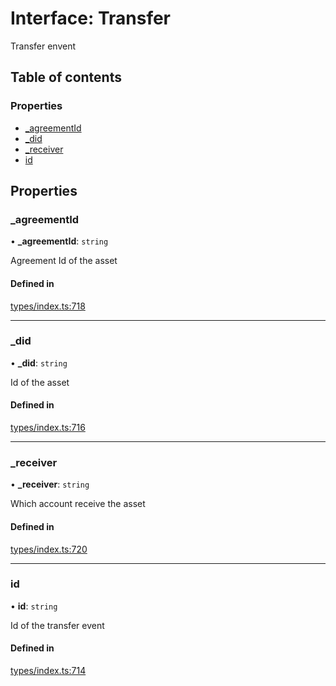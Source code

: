 # Interface: Transfer

Transfer envent

## Table of contents

### Properties

- [\_agreementId](Transfer.md#_agreementid)
- [\_did](Transfer.md#_did)
- [\_receiver](Transfer.md#_receiver)
- [id](Transfer.md#id)

## Properties

### \_agreementId

• **\_agreementId**: `string`

Agreement Id of the asset

#### Defined in

[types/index.ts:718](https://github.com/nevermined-io/components-catalog/blob/f1df7fb/lib/src/types/index.ts#L718)

___

### \_did

• **\_did**: `string`

Id of the asset

#### Defined in

[types/index.ts:716](https://github.com/nevermined-io/components-catalog/blob/f1df7fb/lib/src/types/index.ts#L716)

___

### \_receiver

• **\_receiver**: `string`

Which account receive the asset

#### Defined in

[types/index.ts:720](https://github.com/nevermined-io/components-catalog/blob/f1df7fb/lib/src/types/index.ts#L720)

___

### id

• **id**: `string`

Id of the transfer event

#### Defined in

[types/index.ts:714](https://github.com/nevermined-io/components-catalog/blob/f1df7fb/lib/src/types/index.ts#L714)
